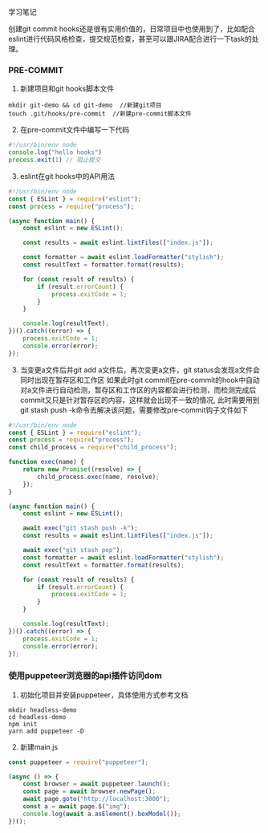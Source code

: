 学习笔记

创建git commit hooks还是很有实用价值的，日常项目中也使用到了，比如配合eslint进行代码风格检查，提交规范检查，甚至可以跟JIRA配合进行一下task的处理。

### PRE-COMMIT
1. 新建项目和git hooks脚本文件
```shell
mkdir git-demo && cd git-demo  //新建git项目
touch .git/hooks/pre-commit  //新建pre-commit脚本文件
```
2. 在pre-commit文件中编写一下代码
```javascript
#!/usr/bin/env node
console.log("hello hooks")
process.exit(1) // 阻止提交
```
3. eslint在git hooks中的API用法
```javascript
#!/usr/bin/env node
const { ESLint } = require("eslint");
const process = require("process");

(async function main() {
	const eslint = new ESLint();

	const results = await eslint.lintFiles(["index.js"]); 

	const formatter = await eslint.loadFormatter("stylish");
	const resultText = formatter.format(results);

	for (const result of results) {
		if (result.errorCount) {
			process.exitCode = 1;
		}
	}

	console.log(resultText);
})().catch((error) => {
	process.exitCode = 1;
	console.error(error);
});
```

3. 当变更a文件后并git add a文件后，再次变更a文件，git status会发现a文件会同时出现在暂存区和工作区
如果此时git commit在pre-commit的hook中自动对a文件进行自动检测，暂存区和工作区的内容都会进行检测，而检测完成后commit又只是针对暂存区的内容，这样就会出现不一致的情况, 此时需要用到 git stash push -k命令去解决该问题，需要修改pre-commit钩子文件如下
```javascript
#!/usr/bin/env node
const { ESLint } = require("eslint");
const process = require("process");
const child_process = require("child_process");

function exec(name) {
	return new Promise((resolve) => {
		child_process.exec(name, resolve);
	});
}

(async function main() {
	const eslint = new ESLint();

	await exec("git stash push -k"); 
	const results = await eslint.lintFiles(["index.js"]);

	await exec("git stash pop"); 
	const formatter = await eslint.loadFormatter("stylish");
	const resultText = formatter.format(results);

	for (const result of results) {
		if (result.errorCount) {
			process.exitCode = 1;
		}
	}

	console.log(resultText);
})().catch((error) => {
	process.exitCode = 1;
	console.error(error);
});
```

### 使用puppeteer浏览器的api插件访问dom
1. 初始化项目并安装puppeteer，具体使用方式参考文档
```shell
mkdir headless-demo
cd headless-demo
npm init
yarn add puppeteer -D
```
2. 新建main.js
```js
const puppeteer = require("puppeteer");

(async () => {
	const browser = await puppeteer.launch();
	const page = await browser.newPage();
	await page.goto("http://localhost:3000");
	const a = await page.$("img");
	console.log(await a.asElement().boxModel());
})();
```
